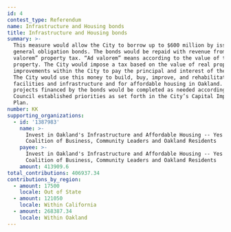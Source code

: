 ```yaml
---
id: 4
contest_type: Referendum
name: Infrastructure and Housing bonds
title: Infrastructure and Housing bonds
summary: >-
  This measure would allow the City to borrow up to $600 million by issuing
  general obligation bonds. The bonds would be repaid with revenue from an “ad
  valorem” property tax. “Ad valorem” means according to the value of the
  property. The City would impose a tax based on the value of real property and
  improvements within the City to pay the principal and interest of the bonds.
  The City would use this money to build, buy, improve, and rehabilitate
  facilities and infrastructure and for affordable housing in Oakland. The
  projects financed by the bonds would be completed as needed according to City
  Council established priorities as set forth in the City’s Capital Improvement
  Plan.
number: KK
supporting_organizations:
  - id: '1387983'
    name: >-
      Invest in Oakland's Infrastructure and Affordable Housing -- Yes on KK, a
      Coalition of Business, Community Leaders and Oakland Residents
    payee: >-
      Invest in Oakland's Infrastructure and Affordable Housing -- Yes on KK, a
      Coalition of Business, Community Leaders and Oakland Residents
    amount: 413909.6
total_contributions: 406937.34
contributions_by_region:
  - amount: 17500
    locale: Out of State
  - amount: 121050
    locale: Within California
  - amount: 268387.34
    locale: Within Oakland
---
```

